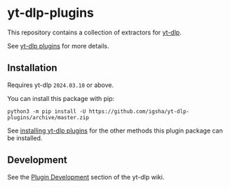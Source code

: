 # yt-dlp-plugins

This repository contains a collection of extractors for [yt-dlp](https://github.com/yt-dlp/yt-dlp#readme).

See [yt-dlp plugins](https://github.com/yt-dlp/yt-dlp#plugins) for more details.


## Installation

Requires yt-dlp `2024.03.10` or above.

You can install this package with pip:
```
python3 -m pip install -U https://github.com/igsha/yt-dlp-plugins/archive/master.zip
```

See [installing yt-dlp plugins](https://github.com/yt-dlp/yt-dlp#installing-plugins) for the other methods this plugin package can be installed.


## Development

See the [Plugin Development](https://github.com/yt-dlp/yt-dlp/wiki/Plugin-Development) section of the yt-dlp wiki.
